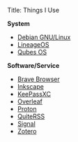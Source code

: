 Title: Things I Use

**System**

  * [Debian GNU/Linux](https://www.debian.org/)
  * [LineageOS](https://lineageos.org/)
  * [Qubes OS](https://www.qubes-os.org/)

**Software/Service**

  * [Brave Browser](https://brave.com/)
  * [Inkscape](https://inkscape.org/)
  * [KeePassXC](https://keepassxc.org/)
  * [Overleaf](https://www.overleaf.com/)
  * [Proton](https://proton.me/)
  * [QuiteRSS](https://quiterss.org/)
  * [Signal](https://signal.org/)
  * [Zotero](https://www.zotero.org/)
